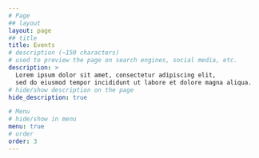 ```yaml
---
# Page
## layout
layout: page
## title
title: Events
# description (~150 characters)
# used to preview the page on search engines, social media, etc.
description: >
  Lorem ipsum dolor sit amet, consectetur adipiscing elit,
  sed do eiusmod tempor incididunt ut labore et dolore magna aliqua.
# hide/show description on the page
hide_description: true

# Menu
# hide/show in menu
menu: true
# order
order: 3
---
```

